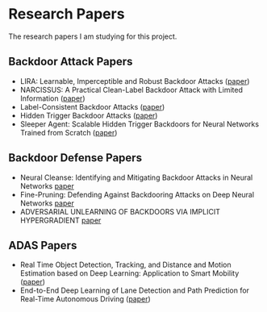 # Research Papers

The research papers I am studying for this project.

## Backdoor Attack Papers

- LIRA: Learnable, Imperceptible and Robust Backdoor Attacks (<a href="https://openaccess.thecvf.com/content/ICCV2021/papers/Doan_LIRA_Learnable_Imperceptible_and_Robust_Backdoor_Attacks_ICCV_2021_paper.pdf">paper</a>)
- NARCISSUS: A Practical Clean-Label Backdoor
Attack with Limited Information (<a href="https://arxiv.org/pdf/2204.05255.pdf">paper</a>)
- Label-Consistent Backdoor Attacks (<a href="https://arxiv.org/pdf/1912.02771.pdf">paper</a>)
- Hidden Trigger Backdoor Attacks (<a href="https://arxiv.org/pdf/1910.00033.pdf">paper</a>)
- Sleeper Agent: Scalable Hidden Trigger Backdoors for Neural Networks Trained from Scratch (<a href="https://arxiv.org/pdf/2106.08970.pdf">paper</a>)

## Backdoor Defense Papers
- Neural Cleanse: Identifying and Mitigating Backdoor Attacks in Neural Networks <a href="https://people.cs.uchicago.edu/~ravenben/publications/pdf/backdoor-sp19.pdf">paper</a>
- Fine-Pruning: Defending Against Backdooring Attacks on Deep Neural Networks <a href="https://arxiv.org/pdf/1805.12185.pdf">paper</a>
- ADVERSARIAL UNLEARNING OF BACKDOORS VIA IMPLICIT HYPERGRADIENT <a href="https://arxiv.org/pdf/2110.03735.pdf">paper</a>

## ADAS Papers

- Real Time Object Detection, Tracking, and Distance
and Motion Estimation based on Deep Learning:
Application to Smart Mobility (<a href="https://ieeexplore.ieee.org/stamp/stamp.jsp?tp=&arnumber=8806222">paper</a>)
- End-to-End Deep Learning of Lane Detection and
Path Prediction for Real-Time Autonomous Driving (<a href="https://arxiv.org/pdf/2102.04738.pdf">paper</a>)